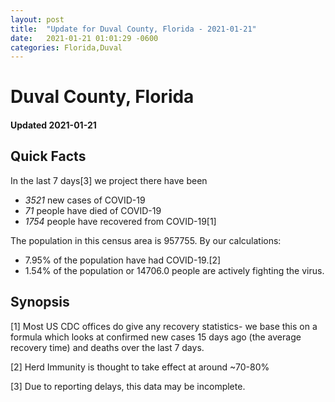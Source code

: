 ```yaml
---
layout: post
title:  "Update for Duval County, Florida - 2021-01-21"
date:   2021-01-21 01:01:29 -0600
categories: Florida,Duval
---
```


# Duval County, Florida
#### Updated 2021-01-21

## Quick Facts

In the last 7 days[3] we project there have been
- *3521* new cases of COVID-19
- *71* people have died of COVID-19
- *1754* people have recovered from COVID-19[1]

The population in this census area is 957755. By our calculations:
- 7.95% of the population have had COVID-19.[2]
- 1.54% of the population or 14706.0 people are actively fighting the virus.

## Synopsis




[1] Most US CDC offices do give any recovery statistics- we base this on a formula which looks at confirmed new cases
15 days ago (the average recovery time) and deaths over the last 7 days.

[2] Herd Immunity is thought to take effect at around ~70-80%

[3] Due to reporting delays, this data may be incomplete.
 
    